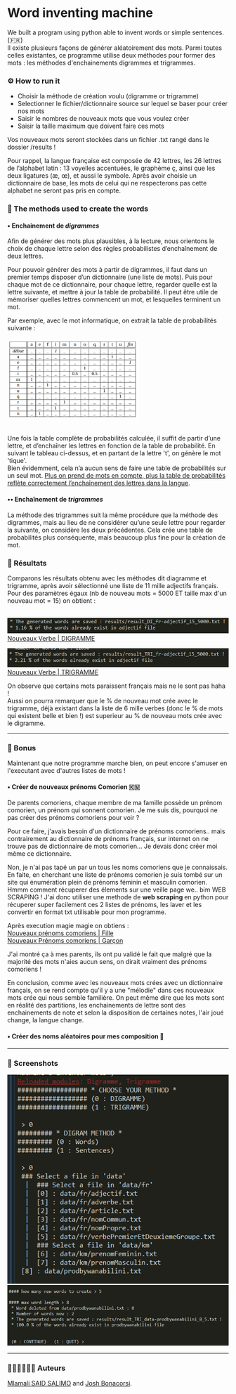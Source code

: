 # Word inventing machine

We built a program using python able to invent words or simple sentences. (:fr:) <br>
Il existe plusieurs façons de générer aléatoirement des mots. Parmi toutes celles existantes, ce programme utilise deux méthodes pour former des mots : les méthodes d'enchainements digrammes et trigrammes.

### ⚙ How to run it
- Choisir la méthode de création voulu (digramme or trigramme)
- Selectionner le fichier/dictionnaire source sur lequel se baser pour créer nos mots
- Saisir le nombres de nouveaux mots que vous voulez créer
- Saisir la taille maximum que doivent faire ces mots

Vos nouveaux mots seront stockées dans un fichier .txt rangé dans le dossier /results !

Pour rappel, la langue française est composée de 42 lettres, les 26 lettres de l’alphabet latin : 13 voyelles accentuées, le graphème ç, ainsi que les deux ligatures (æ, œ), et aussi le symbole. Après avoir choisie un dictionnaire de base, les mots de celui qui ne respecterons pas cette alphabet ne seront pas pris en compte.

### 🔩 The methods used to create the words

#### • Enchainement de *digrammes*
Afin de générer des mots plus plausibles, à la lecture, nous orientons le choix de chaque lettre selon des règles probabilistes d’enchaînement de deux lettres. <br>

Pour pouvoir générer des mots à partir de digrammes, il faut dans un premier temps disposer d’un dictionnaire (une liste de mots). Puis pour chaque mot de ce dictionnaire, pour chaque lettre, regarder quelle est la lettre suivante, et mettre à jour la table de probabilité. Il peut être utile de mémoriser quelles lettres commencent un mot, et lesquelles terminent un mot. <br>

Par exemple, avec le mot informatique, on extrait la table de probabilités suivante :<br><br>
<img src="img/tableauinfo.png" width="300" alt="Table de probabilités du mot 'informatique'"><br><br>

Une fois la table complète de probabilités calculée, il suffit de partir d’une lettre, et d’enchaîner les lettres en fonction de la table de probabilité. En suivant le tableau ci-dessus, et en partant de la lettre 't', on génère le mot 'tique'. <br> 
Bien évidemment, cela n’a aucun sens de faire une table de probabilités sur un seul mot. <u>Plus on prend de mots en compte, plus la table de probabilités reflète correctement l’enchaînement des lettres dans la langue</u>.

#### •• Enchaînement de *trigrammes*
La méthode des trigrammes suit la même procédure que la méthode des digrammes, mais au lieu de ne considérer qu’une seule lettre pour regarder la suivante, on considère les deux précédentes. Cela crée une table de probabilités plus conséquente, mais beaucoup plus fine pour la création de mot.

### 📌 Résultats
Comparons les résultats obtenu avec les méthodes dit diagramme et trigramme, après avoir sélectionné une liste de 11 mille adjectifs français. Pour des paramètres égaux (nb de nouveau mots = 5000 ET taille max d'un nouveau mot = 15) on obtient : <br><br>

![](img/resultat1.png) <br>
[Nouveaux Verbe | DIGRAMME](results/result_DI_fr-adjectif_15_5000.txt "cliquez pour voir les mots crées") <br>

![](img/resultat2.png) <br>
[Nouveaux Verbe | TRIGRAMME](results/result_TRI_fr-adjectif_15_5000.txt "cliquez pour voir les mots crées")

On observe que certains mots paraissent français mais ne le sont pas haha ! <br>
Aussi on pourra remarquer que le % de nouveau mot crée avec le trigramme, déjà existant dans la liste de 6 mille verbes (donc le % de mots qui existent belle et bien !) est superieur au % de nouveau mots crée avec le digramme.

---
### 🎳 Bonus
Maintenant que notre programme marche bien, on peut encore s'amuser en l'executant avec d'autres listes de mots !
#### • Créer de nouveaux prénoms Comorien 🇰🇲
De parents comoriens, chaque membre de ma famille possède un prénom comorien, un prénom qui sonnent comorien. Je me suis dis, pourquoi ne pas créer des prénoms comoriens pour voir ? <br>

Pour ce faire, j'avais besoin d'un dictionnaire de prénoms comoriens.. mais contrairement au dictionnaire de prénoms français, sur internet on ne trouve pas de dictionnaire de mots comorien... Je devais donc créer moi même ce dictionnaire.<br>

Non, je n'ai pas tapé un par un tous les noms comoriens que je connaissais. En faite, en cherchant une liste de prénoms comorien je suis tombé sur un site qui énumération plein de prénoms féminin et masculin comorien. Hmmm comment récuperer des élements sur une veille page we.. bim WEB SCRAPING !
J'ai donc utiliser une methode de <b> web scraping </b> en python pour récuperer super facilement ces 2 listes de prénoms, les laver et les convertir en format txt utilisable pour mon programme.<br>

Après execution magie magie on obtiens :<br>
[Nouveaux prénoms comoriens | Fille](results/result_DI_km-prenomFeminin_15_5000.txt "cliquez pour voir les mots crées") <br>
[Nouveaux Prénoms comoriens | Garçon](results/result_DI_km-prenomMasculin_15_5000.txt "cliquez pour voir les mots crées")<br>

J'ai montré ça à mes parents, ils ont pu validé le fait que malgré que la majorité des mots n'aies aucun sens, on dirait vraiment des prénoms comoriens ! <br> 

En conclusion, comme avec les nouveaux mots crées avec un dictionnaire français, on se rend compte qu'il y a une "mélodie" dans ces nouveaux mots crée qui nous semble familière. On peut même dire que les mots sont en réalité des partitions, les enchainements de lettre sont des enchainements de note et selon la disposition de certaines notes, l'air joué change, la langue change. 

#### • Créer des noms aléatoires pour mes composition 🎹


---
### 📸 Screenshots 

![](img/1.PNG "screen")
![](img/3.png "screen")

---
### 👨🏾‍💻👨🏼‍💻 Auteurs
[Mlamali SAID SALIMO](https://www.linkedin.com/in/mlamalisaidsalimo) and [Josh Bonacorsi](https://www.linkedin.com/in/joshuabonacorsi). <br/>
